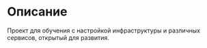 # Описание

Проект для обучения с настройкой инфраструктуры и различных сервисов, открытый для развития.